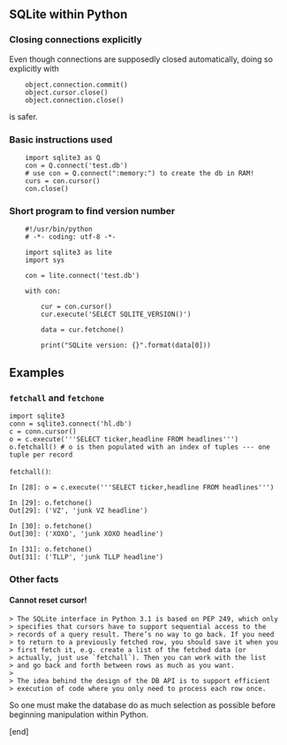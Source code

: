## SQLite within Python

### Closing connections explicitly

Even though connections are supposedly closed automatically, doing so explicitly with

        object.connection.commit()
        object.cursor.close()
        object.connection.close()

 is safer.

### Basic instructions used

        import sqlite3 as Q
        con = Q.connect('test.db')
        # use con = Q.connect(":memory:") to create the db in RAM!
        curs = con.cursor()
        con.close()

### Short program to find version number

        #!/usr/bin/python
        # -*- coding: utf-8 -*-

        import sqlite3 as lite
        import sys

        con = lite.connect('test.db')

        with con:
            
            cur = con.cursor()    
            cur.execute('SELECT SQLITE_VERSION()')
            
            data = cur.fetchone()
            
            print("SQLite version: {}".format(data[0]))

## Examples

### `fetchall` and `fetchone`

    import sqlite3
    conn = sqlite3.connect('hl.db')
    c = conn.cursor()
    o = c.execute('''SELECT ticker,headline FROM headlines''')
    o.fetchall() # o is then populated with an index of tuples --- one tuple per record

`fetchall()`:

    In [28]: o = c.execute('''SELECT ticker,headline FROM headlines''')

    In [29]: o.fetchone()
    Out[29]: ('VZ', 'junk VZ headline')

    In [30]: o.fetchone()
    Out[30]: ('XOXO', 'junk XOXO headline')

    In [31]: o.fetchone()
    Out[31]: ('TLLP', 'junk TLLP headline')

### Other facts

#### Cannot reset cursor!

    > The SQLite interface in Python 3.1 is based on PEP 249, which only
    > specifies that cursors have to support sequential access to the
    > records of a query result. There’s no way to go back. If you need
    > to return to a previously fetched row, you should save it when you
    > first fetch it, e.g. create a list of the fetched data (or
    > actually, just use `fetchall`). Then you can work with the list
    > and go back and forth between rows as much as you want.
    >
    > The idea behind the design of the DB API is to support efficient
    > execution of code where you only need to process each row once.

 So one must make the database do as much selection as possible before beginning manipulation within Python.


[end]
